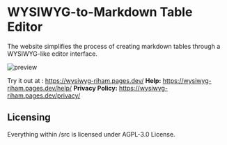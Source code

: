 # WYSIWYG-to-Markdown Table Editor

The website simplifies the process of creating markdown tables through a WYSIWYG-like editor interface.

![preview](https://wysiwyg-riham.pages.dev/images/wysiwyg-opengraph.jpg)

Try it out at : https://wysiwyg-riham.pages.dev/
**Help:** https://wysiwyg-riham.pages.dev/help/
**Privacy Policy:** https://wysiwyg-riham.pages.dev/privacy/

## Licensing 
Everything within /src is licensed under AGPL-3.0 License.
